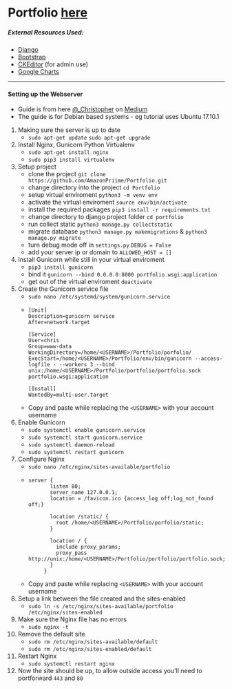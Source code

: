 # Portfolio [here](https://luke-h.co/)

##### External Resources Used:
* [Django](https://www.djangoproject.com/)
* [Bootstrap](https://getbootstrap.com/)
* [CKEditor](https://github.com/django-ckeditor/django-ckeditor) (for admin use)
* [Google Charts](https://developers.google.com/chart)

---

#### Setting up the Webserver
* Guide is from here [@_Christopher](https://medium.com/@_christopher/deploying-my-django-app-to-a-real-server-part-i-de78962e95ac) on [Medium](https://medium.com/)
* The guide is for Debian based systems - eg tutorial uses Ubuntu 17.10.1

1. Making sure the server is up to date
	* ```sudo apt-get update``` ```sudo apt-get upgrade```
2. Install Nginx, Gunicorn Python Virtualenv
	* ```sudo apt-get install nginx```
	* ```sudo pip3 install virtualenv```
3. Setup project
	* clone the project ```git clone https://github.com/AmazonPriime/Portfolio.git```
	* change directory into the project ```cd Portfolio```
	* setup virtual enviroment ```python3 -m venv env```
	* activate the virtual enviroment ```source env/bin/activate```
	* install the required packages ```pip3 install -r requirements.txt```
	* change directory to django project folder ```cd portfolio```
	* run collect static ```python3 manage.py collectstatic```
	* migrate database ```python3 manage.py makemigrations``` & ```python3 manage.py migrate```
	* turn debug mode off in ```settings.py``` ```DEBUG = False```
	* add your server ip or domain to ```ALLOWED_HOST = []```
4. Install Gunicorn while still in your virtual enviroment
	* ```pip3 install gunicorn```
	* bind it ```gunicorn --bind 0.0.0.0:8000 portfolio.wsgi:application```
	* get out of the virtual enviroment ```deactivate```
5. Create the Gunicorn service file
	* ```sudo nano /etc/systemd/system/gunicorn.service```
	* ```
      [Unit]
      Description=gunicorn service
      After=network.target
   
      [Service]
      User=chris
      Group=www-data
      WorkingDirectory=/home/<USERNAME>/Portfolio/porfolio/
      ExecStart=/home/<USERNAME>/Portfolio/env/bin/gunicorn --access-logfile - --workers 3 --bind unix:/home/<USERNAME>/Portfolio/portfolio/portfolio.sock portfolio.wsgi:application

      [Install]
      WantedBy=multi-user.target
      ```
	* Copy and paste while replacing the `<USERNAME>` with your account username
6. Enable Gunicorn
	* ```sudo systemctl enable gunicorn.service```
	* ```sudo systemctl start gunicorn.service```
	* ```sudo systemctl daemon-reload```
	* ```sudo systemctl restart gunicorn```
7. Configure Nginx
	* ```sudo nano /etc/nginx/sites-available/portfolio```
	* ```
      server {
             listen 80;    
             server_name 127.0.0.1;
             location = /favicon.ico {access_log off;log_not_found off;} 

             location /static/ {
               root /home/<USERNAME>/Portfolio/porfolio/static;    
             }

             location / {
               include proxy_params;
               proxy_pass http://unix:/home/<USERNAME>/Portfolio/portfolio/portfolio.sock;
             }
           }
   		```
	* Copy and paste while replacing `<USERNAME>` with your account username
8. Setup a link between the file created and the sites-enabled
	* ```sudo ln -s /etc/nginx/sites-available/portfolio /etc/nginx/sites-enabled```
9. Make sure the Nginx file has no errors
	* ```sudo nginx -t```
9. Remove the default site
	* ```sudo rm /etc/nginx/sites-available/default```
	* ```sudo rm /etc/nginx/sites-enabled/default```
10. Restart Nginx
	* ```sudo systemctl restart nginx```
11. Now the site should be up, to allow outside access you'll need to portforward ```443``` and ```80```
